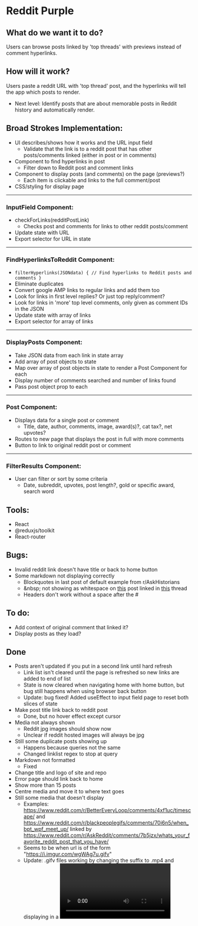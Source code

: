 # Reddit Purple

## What do we want it to do?

Users can browse posts linked by 'top threads' with previews instead of comment hyperlinks.

## How will it work?

Users paste a reddit URL with 'top thread' post, and the hyperlinks will tell the app which posts to render.

 - Next level: Identify posts that are about memorable posts in Reddit history and automatically render.

## Broad Strokes Implementation:

 - UI describes/shows how it works and the URL input field
    - Validate that the link is to a reddit post that has other posts/comments linked (either in post or in comments)
 - Component to find hyperlinks in post
    - Filter down to Reddit post and comment links
 - Component to display posts (and comments) on the page (previews?)
    - Each item is clickable and links to the full comment/post
 - CSS/styling for display page

---

### InputField Component:

 - checkForLinks(redditPostLink)
    - Checks post and comments for links to other reddit posts/comment
 - Update state with URL
 - Export selector for URL in state

---

### FindHyperlinksToReddit Component:

 - `filterHyperlinks(JSONdata) {
     // Find hyperlinks to Reddit posts and comments
 }`
 - Eliminate duplicates
 - Convert google AMP links to regular links and add them too
 - Look for links in first level replies? Or just top reply/comment?
 - Look for links in 'more' top level comments, only given as comment IDs in the JSON
 - Update state with array of links
 - Export selector for array of links

---

### DisplayPosts Component:

 - Take JSON data from each link in state array
 - Add array of post objects to state
 - Map over array of post objects in state to render a Post Component for each
 - Display number of comments searched and number of links found
 - Pass post object prop to each <Post />

---

### Post Component:

 - Displays data for a single post or comment
   - Title, date, author, comments, image, award(s)?, cat tax?, net upvotes?
 - Routes to new page that displays the post in full with more comments
 - Button to link to original reddit post or comment

---

### FilterResults Component:

 - User can filter or sort by some criteria 
   - Date, subreddit, upvotes, post length?, gold or specific award, search word


## Tools:

 - React
 - @reduxjs/toolkit
 - React-router

## Bugs:

 - Invalid reddit link doesn't have title or back to home button
 - Some markdown not displaying correctly
   - Blockquotes in last post of default example from r/AskHistorians
   - \&nbsp; not showing as whitespace on [this](https://www.reddit.com/r/ireland/comments/3dpuxy/visiting_your_beautiful_country_this_weekend_want/) post linked in [this](https://www.reddit.com/r/AskReddit/comments/96fs1m/whats_one_piece_of_reddit_folklore_that_every/) thread
   - Headers don't work without a space after the #

## To do:

 - Add context of original comment that linked it?
 - Display posts as they load?

## Done

 - Posts aren't updated if you put in a second link until hard refresh
   - Link list isn't cleared until the page is refreshed so new links are added to end of list
   - State is now cleared when navigating home with home button, but bug still happens when using browser back button
   - Update: bug fixed! Added useEffect to input field page to reset both slices of state
 - Make post title link back to reddit post
   - Done, but no hover effect except cursor
 - Media not always shown
   - Reddit jpg images should show now
   - Unclear if reddit hosted images will always be jpg
 - Still some duplicate posts showing up
   - Happens because queries not the same
   - Changed linklist regex to stop at query
 - Markdown not formatted
   - Fixed
 - Change title and logo of site and repo
 - Error page should link back to home
 - Show more than 15 posts
 - Centre media and move it to where text goes
 - Still some media that doesn't display
   - Examples: https://www.reddit.com/r/BetterEveryLoop/comments/4xf1uc/timescape/ and https://www.reddit.com/r/blackpeoplegifs/comments/70i6n5/when_bpt_wpf_meet_up/ linked by https://www.reddit.com/r/AskReddit/comments/7b5jzx/whats_your_favorite_reddit_post_that_you_have/
   - Seems to be when url is of the form "https://i.imgur.com/wgWAg7u.gifv"
   - Update: .gifv files working by changing the suffix to .mp4 and displaying in a <video> tag

